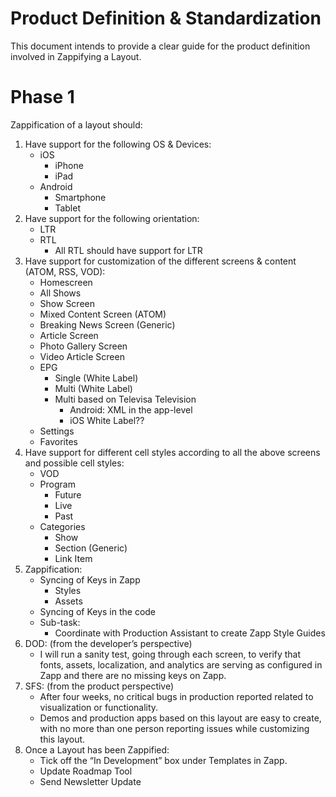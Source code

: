 # Product Definition & Standardization

This document intends to provide a clear guide for the product definition involved in Zappifying a Layout.

# Phase 1

Zappification of a layout should:

1. Have support for the following OS & Devices:
   - iOS
     - iPhone
     - iPad
    - Android
      - Smartphone
      - Tablet
2. Have support for the following orientation:
    - LTR
    - RTL
       - All RTL should have support for LTR
3. Have support for customization of the different screens & content (ATOM, RSS, VOD):
    - Homescreen
    - All Shows
    - Show Screen
    - Mixed Content Screen (ATOM)
    - Breaking News Screen (Generic)
    - Article Screen
    - Photo Gallery Screen
    - Video Article Screen
    -   EPG
        - Single (White Label)
        -  Multi (White Label)
        - Multi based on Televisa Television 
            - Android: XML in the app-level
            - iOS White Label??
    -   Settings
    - Favorites
4. Have support for different cell styles according to all the above screens and possible cell styles:
    - VOD
    - Program 
        - Future
        - Live
        - Past
    - Categories 
        - Show
        - Section (Generic)
        - Link Item
5. Zappification:
    - Syncing of Keys in Zapp 
        - Styles
        - Assets
    - Syncing of Keys in the code
    - Sub-task:
        - Coordinate with Production Assistant to create Zapp Style Guides
6. DOD: (from the developer’s perspective)
    - I will run a sanity test, going through each screen, to verify that fonts, assets, localization, and analytics are serving as configured in Zapp and there are no missing keys on Zapp.
7. SFS: (from the product perspective)
    - After four weeks, no critical bugs in production reported related to visualization or functionality.
    - Demos and production apps based on this layout are easy to create, with no more than one person reporting issues while customizing this layout. 
8. Once a Layout has been Zappified:
    - Tick off the “In Development” box under Templates in Zapp. 
    - Update Roadmap Tool 
    - Send Newsletter Update


